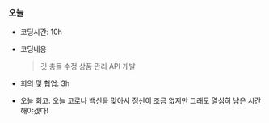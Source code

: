 ### 오늘
- 코딩시간: 10h
- 코딩내용
  > 깃 충돌 수정
  > 상품 관리 API 개발

- 회의 및 협업: 3h
- 오늘 회고: 오늘 코로나 백신을 맞아서 정신이 조금 없지만 그래도 열심히 남은 시간 해야겠다!
